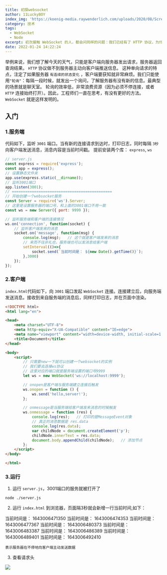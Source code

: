 ```yaml
---
title: 初探websocket
author: 11LuckyBOY
index_img: 'https://koenig-media.raywenderlich.com/uploads/2020/08/Screenshot_2020-08-10_at_15.08.19.png'
category: 技术
tags:
  - WebSocket
  - Node
excerpt: 初次接触 WebSocket 的人，都会问同样的问题：我们已经有了 HTTP 协议，为什么还需要另一个协议？它能带来什么好处？答案很简单，因为 HTTP 协议有一个缺陷：通信只能由客户端发起。
date: 2022-01-24 14:22:24
---
```

举例来说，我们想了解今天的天气，只能是客户端向服务器发出请求，服务器返回查询结果。 `HTTP` 协议做不到服务器主动向客户端推送信息。
这种单向请求的特点，注定了如果服务器 `有连续的状态变化` ，客户端要获知就非常麻烦。我们只能使用`"轮询"`：每隔一段时候，就发出一个询问，了解服务器有没有新的信息。最典型的场景就是聊天室。
轮询的效率低，非常浪费资源（因为必须不停连接，或者 `HTTP` 连接始终打开）。因此，工程师们一直在思考，有没有更好的方法。 `WebSocket` 就是这样发明的。

## 入门
### 1.服务端
代码如下，监听 `3001` 端口。当有新的连接请求到达时，打印日志，同时每隔 `3秒` 向客户端发送消息，消息内容是当前时间戳。
提前安装两个库： `express`, `ws`
```js
// server.js
const express = require('express');
const app = express();
// 设置静态文件夹
app.use(express.static(__dirname));
// 监听3001端口
app.listen(3001);
// =============================================
// 开始创建一个websocket服务
const Server = require('ws').Server;
// 这里是设置服务器的端口号，和上面的3001端口不用一致
const ws = new Server({ port: 9999 });

// 监听服务端和客户端的连接情况
ws.on('connection', function(socket) {
    // 监听客户端发来的消息
    socket.on('message', function(msg) {
        console.log(msg);   // 这个就是客户端发来的消息
        // 来而不往非礼也，服务端也可以发消息给客户端
        setInterval(()=>{
            socket.send(`当前时间是： ${new Date().getTime()}`);
        },3000)
    });
});
```

### 2.客户端
`index.html`代码如下，向 `3001` 端口发起 `WebSocket` 连接。连接建立后，向服务端发送消息。接收到来自服务端的消息后，同样打印日志，并在页面中渲染。
```html
<!DOCTYPE html>
<html lang="en">

<head>
    <meta charset="UTF-8">
    <meta http-equiv="X-UA-Compatible" content="IE=edge">
    <meta name="viewport" content="width=device-width, initial-scale=1.0">
    <title>Document</title>
</head>

<body>
    <script>
        // 只需要new一下就可以创建一个websocket的实例
        // 我们要去连接ws协议
        // 这里对应的端口就是服务端设置的端口号9999
        let ws = new WebSocket('ws://localhost:9999');

        // onopen是客户端与服务端建立连接后触发
        ws.onopen = function () {
            ws.send('hello,server!');
        };

        // onmessage是当服务端给客户端发来消息的时候触发
        ws.onmessage = function (res) {
            console.log(res);   // 打印的是MessageEvent对象
            // 真正的消息数据是 res.data
            console.log(res.data);
            var childNode = document.createElement('p');
            childNode.innerText = res.data;
            document.body.appendChild(childNode);   // 添加节点
        };
    </script>
</body>

</html>
```

### 3.运行

1. 运行 `server.js`，3001端口的服务就被打开了

```
node ./server.js
``` 


2. 运行 `index.html` 到浏览器，页面隔3秒就会新增一行当前时间,如下：

当前时间是： 1643006471350
当前时间是： 1643006474353
当前时间是： 1643006477367
当前时间是： 1643006480373
当前时间是： 1643006483387
当前时间是： 1643006486389
当前时间是： 1643006489401
当前时间是： 1643006492410

`表示服务器在不停地向客户端主动发送数据`

3. 查看请求头

![](socket1.jpg)

